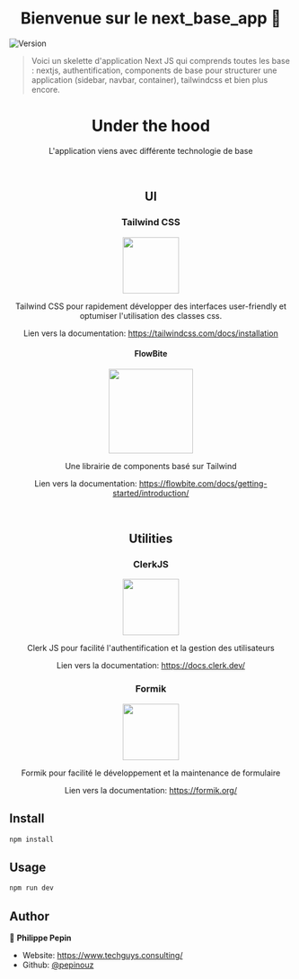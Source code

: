 <h1 align="center">Bienvenue sur le next_base_app 👋</h1>
<p>
  <img alt="Version" src="https://img.shields.io/badge/version-0.1.0-blue.svg?cacheSeconds=2592000" />
</p>

> Voici un skelette d'application Next JS qui comprends toutes les base : nextjs, authentification, components de base pour structurer une application (sidebar, navbar, container), tailwindcss et bien plus encore.

<div align="center">
<h1>Under the hood</h1>
<p>L'application viens avec différente technologie de base</p>
</div>

<br/>
<div align="center">
<h2>UI</h2>
<h3>Tailwind CSS</h3>
<img width="100px" src="https://upload.wikimedia.org/wikipedia/commons/d/d5/Tailwind_CSS_Logo.svg">
<p>Tailwind CSS pour rapidement développer des interfaces user-friendly et optumiser l'utilisation des classes css.</p>
<p>Lien vers la documentation: <a href="https://tailwindcss.com/docs/installation">https://tailwindcss.com/docs/installation</a></p>
</div>

<div align="center">
<h4>FlowBite</h4>
<img width="150px" src="https://camo.githubusercontent.com/2556ddabc1abae4826d965b1c1351563687c75b088d25e5f050000b30cbcbe28/68747470733a2f2f666c6f77626974652e73332e616d617a6f6e6177732e636f6d2f666c6f77626974652d6c6f676f2d746578742e737667">
<p>Une librairie de components basé sur Tailwind</p>
<p>Lien vers la documentation: <a href="https://flowbite.com/docs/getting-started/introduction/">https://flowbite.com/docs/getting-started/introduction/</a></p>
</div>

<br/>
<div align="center">
<h2>Utilities</h2>
<h3>ClerkJS</h3>
<img width="100px" src="https://pbs.twimg.com/profile_images/1358571909642932225/PuQyVQGa_400x400.jpg">
<p>Clerk JS pour facilité l'authentification et la gestion des utilisateurs</p>
<p>Lien vers la documentation: <a href="https://docs.clerk.dev">https://docs.clerk.dev/</a></p>
</div>

<div align="center">
<h3>Formik</h3>
<img width="100px" src="https://user-images.githubusercontent.com/4060187/61057426-4e5a4600-a3c3-11e9-9114-630743e05814.png">
<p>Formik pour facilité le développement et la maintenance de formulaire</p>
<p>Lien vers la documentation: <a href="https://formik.org">https://formik.org/</a></p>
</div>

## Install

```sh
npm install
```

## Usage

```sh
npm run dev
```

## Author

👤 **Philippe Pepin**

* Website: https://www.techguys.consulting/
* Github: [@pepinouz](https://github.com/pepinouz)

